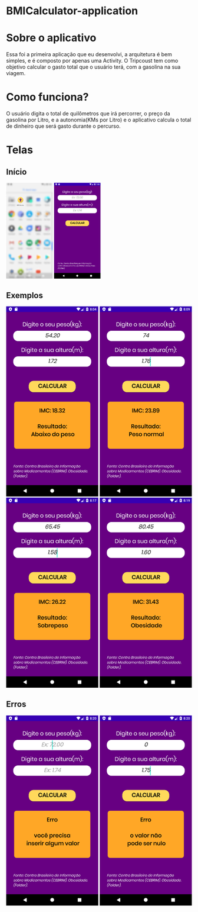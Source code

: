 # BMICalculator-application

# Sobre o aplicativo

Essa foi a primeira aplicação que eu desenvolvi, a arquitetura é bem simples, e é composto por apenas uma Activity. 
O Tripcoust tem como objetivo calcular o gasto total que o usuário terá, com a gasolina na sua viagem.

# Como funciona?

O usuário digita o total de quilômetros que irá percorrer, o preço da gasolina por Litro, e a autonomia(KMs por Litro) e o 
aplicativo calcula o total de dinheiro que será gasto durante o percurso.

# Telas

 <body>
       <h2> Início </h2>
<img src="https://github.com/MariaLuiza-CS/BMICalculator-application/blob/master/photoicon01.png" width="25%" align"left">
<img src="https://github.com/MariaLuiza-CS/BMICalculator-application/blob/master/photo01.png" width="25%" align"left">
       <h2> Exemplos </h2>
<img alt="imagem da tela inicial" src="https://github.com/MariaLuiza-CS/BMICalculator-application/blob/master/photoabaixo.png" width="250" ></img>             
<img alt="imagem da tela com dados" src="https://github.com/MariaLuiza-CS/BMICalculator-application/blob/master/photonormal.png" width="250"></img>           
<img alt="imagem da tela inicial" src="https://github.com/MariaLuiza-CS/BMICalculator-application/blob/master/photosobre.png" width="250"></img>             
<img alt="imagem da tela com dados" src="https://github.com/MariaLuiza-CS/BMICalculator-application/blob/master/photoobesidade.png" width="250"></img>  
       <h2> Erros </h2>
<img alt="imagem da tela inicial" src="https://github.com/MariaLuiza-CS/BMICalculator-application/blob/master/photonull.png" width="250" ></img>             
<img alt="imagem da tela inicial" src="https://github.com/MariaLuiza-CS/BMICalculator-application/blob/master/photonulo.png" width="250" ></img>
</body>


